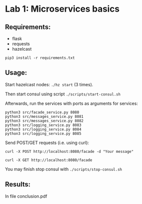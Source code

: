 # Lab 1: Microservices basics

## Requirements:
- flask
- requests
- hazelcast
```
pip3 install -r requirements.txt
```

## Usage:
Start hazelcast nodes:
```./hz start``` (3 times). 

Then start consul using script ```./scripts/start-consul.sh``` 

Afterwards, run the services with ports as arguments for services:
```
python3 src/facade_service.py 8080
python3 src/messages_service.py 8081
python3 src/messages_service.py 8082
python3 src/logging_service.py 8083
python3 src/logging_service.py 8084
python3 src/logging_service.py 8085
```

Send POST/GET requests (i.e. using curl):

```
curl -X POST http://localhost:8080/facade -d "Your message"

curl -X GET http://localhost:8080/facade
```

You may finish stop consul with ```./scripts/stop-consul.sh```

## Results:

In file conclusion.pdf